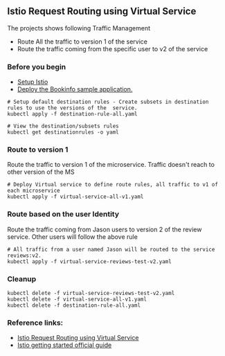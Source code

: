 ## Istio Request Routing using Virtual Service
The projects shows following Traffic Management
- Route All the traffic to version 1 of the service 
- Route the traffic coming from the specific user to v2 of the service 



### Before you begin
- [Setup Istio](../install/README.md)
- [Deploy the Bookinfo sample application.](../BookInfo/README.md)

```
# Setup default destination rules - Create subsets in destination rules to use the versions of the  service.
kubectl apply -f destination-rule-all.yaml

# View the destination/subsets rules
kubectl get destinationrules -o yaml
```

### Route to version 1
Route the traffic to version 1 of the microservice. Traffic doesn't reach to other version of the MS 
```
# Deploy Virtual service to define route rules, all traffic to v1 of each microservice
kubectl apply -f virtual-service-all-v1.yaml
```

### Route based on the user Identity 
Route the traffic coming from Jason users to version 2 of the review service. Other users will follow the above rule
```
# All traffic from a user named Jason will be routed to the service reviews:v2.
kubectl apply -f virtual-service-reviews-test-v2.yaml
```


### Cleanup 
```
kubectl delete -f virtual-service-reviews-test-v2.yaml
kubectl delete -f virtual-service-all-v1.yaml
kubectl delete -f destination-rule-all.yaml
```

### Reference links:

- [Istio Request Routing using Virtual Service](https://istio.io/latest/docs/tasks/traffic-management/request-routing/)
- [Istio getting started official guide](https://istio.io/latest/docs/setup/getting-started/)
